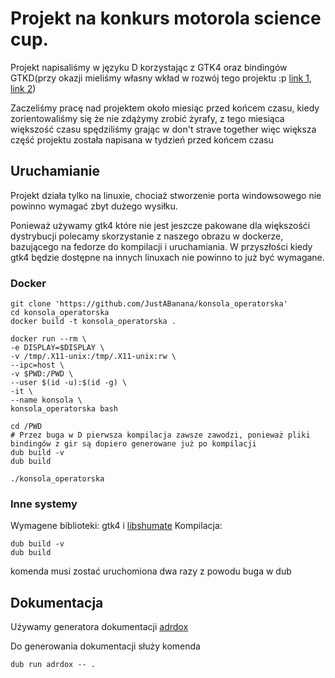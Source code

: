 # Projekt na konkurs motorola science cup.
Projekt napisaliśmy w języku D korzystając z GTK4 oraz bindingów GTKD(przy okazji mieliśmy własny wkład w rozwój tego projektu :p [link 1](https://github.com/gtkd-developers/gir-to-d/commit/fa68183af917b6cd721600a075648a4cddaa8937), [link 2](https://github.com/gtkd-developers/GtkD/issues/326))

Zaczeliśmy pracę nad projektem około miesiąc przed końcem czasu, kiedy zorientowaliśmy się że nie zdążymy zrobić żyrafy, z tego miesiąca większość czasu spędziliśmy grając w don't strave together więc większa część projektu została napisana w tydzień przed końcem czasu

## Uruchamianie

Projekt działa tylko na linuxie, chociaż stworzenie porta windowsowego nie powinno wymagać zbyt dużego wysiłku.

Ponieważ używamy gtk4 które nie jest jeszcze pakowane dla większośći dystrybucji polecamy skorzystanie z naszego obrazu w dockerze, bazującego na fedorze do kompilacji i uruchamiania. W przyszłości kiedy gtk4 będzie dostępne na innych linuxach nie powinno to już być wymagane.

### Docker

```
git clone 'https://github.com/JustABanana/konsola_operatorska'
cd konsola_operatorska
docker build -t konsola_operatorska .

docker run --rm \
-e DISPLAY=$DISPLAY \
-v /tmp/.X11-unix:/tmp/.X11-unix:rw \
--ipc=host \
-v $PWD:/PWD \
--user $(id -u):$(id -g) \
-it \
--name konsola \
konsola_operatorska bash

cd /PWD
# Przez buga w D pierwsza kompilacja zawsze zawodzi, ponieważ pliki bindingów z gir są dopiero generowane już po kompilacji
dub build -v 
dub build

./konsola_operatorska
```

### Inne systemy

Wymagene biblioteki: gtk4 i [libshumate](https://wiki.gnome.org/Projects/libshumate)
Kompilacja:
```
dub build -v
dub build
```
komenda musi zostać uruchomiona dwa razy z powodu buga w dub

## Dokumentacja
Używamy generatora dokumentacji [adrdox](https://github.com/adamdruppe/adrdox)

Do generowania dokumentacji służy komenda
```
dub run adrdox -- .
```

